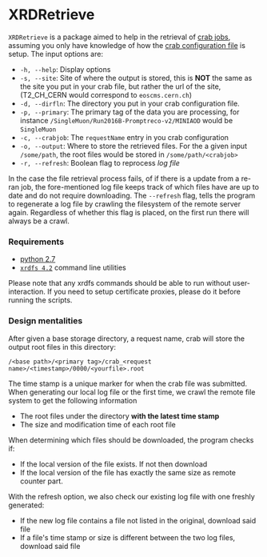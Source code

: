 # XRDRetrieve

`XRDRetrieve` is a package aimed to help in the retrieval of [crab jobs](https://twiki.cern.ch/twiki/bin/view/CMSPublic/SWGuideCrab), assuming you only have knowledge of how the [crab configuration file](https://twiki.cern.ch/twiki/bin/view/CMSPublic/CRAB3ConfigurationFile) is setup. The input options are:

* `-h, --help`: Display options
* `-s, --site`: Site of where the output is stored, this is **NOT** the same as the site you put in your crab file, but rather the url of the site, (T2_CH_CERN would correspond to `eoscms.cern.ch`)
* `-d, --dirfln`:  The directory you put in your crab configuration file.
* `-p, --primary`: The primary tag of the data you are processing, for instance `/SingleMuon/Run2016B-Promptreco-v2/MINIAOD` would be `SingleMuon`
* `-c, --crabjob`: The `requestName` entry in you crab configuration
* `-o, --output`: Where to store the retrieved files. For the a given input `/some/path`, the root files would be stored in `/some/path/<crabjob>`
* `-r, --refresh`: Boolean flag to reprocess *log file*

In the case the file retrieval process fails, of if there is a update from a re-ran job, the fore-mentioned log file keeps track of which files have are up to date and do not require downloading. The `--refresh` flag, tells the program to regenerate a log file by crawling the filesystem of the remote server again. Regardless of whether this flag is placed, on the first run there will always be a crawl.

### Requirements

* [python 2.7](https://www.python.org/download/releases/2.7/)
* [`xrdfs 4.2`](http://xrootd.org/doc/man/xrdfs.1.html) command line utilities

Please note that any xrdfs commands should be able to run without user-interaction. If you need to setup certificate proxies, please do it before running the scripts.


### Design mentalities

After given a base storage directory, a request name, crab will store the output root files in this directory:
```
/<base path>/<primary tag>/crab_<request name>/<timestamp>/0000/<yourfile>.root
```
The time stamp is a unique marker for when the crab file was submitted. When generating our local log file or the first time, we crawl the remote file system to get the following information

* The root files under the directory **with the latest time stamp**
* The size and modification time of each root file

When determining which files should be downloaded, the program checks if:

* If the local version of the file exists. If not then download
* If the local version of the file has exactly the same size as remote counter part.

With the refresh option, we also check our existing log file with one freshly generated:

* If the new log file contains a file not listed in the original, download said file
* If a file's time stamp or size is different between the two log files, download said file
